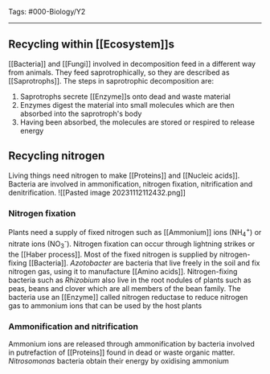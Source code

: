 Tags: #000-Biology/Y2

---
## Recycling within [[Ecosystem]]s
[[Bacteria]] and [[Fungi]] involved in decomposition feed in a different way from animals. They feed saprotrophically, so they are described as [[Saprotrophs]]. The steps in saprotrophic decomposition are:
1. Saprotrophs secrete [[Enzyme]]s onto dead and waste material
2. Enzymes digest the material into small molecules which are then absorbed into the saprotroph's body
3. Having been absorbed, the molecules are stored or respired to release energy

## Recycling nitrogen
Living things need nitrogen to make [[Proteins]] and [[Nucleic acids]]. Bacteria are involved in ammonification, nitrogen fixation, nitrification and denitrification.
![[Pasted image 20231112112432.png]]

### Nitrogen fixation
Plants need a supply of fixed nitrogen such as [[Ammonium]] ions (NH<sub>4</sub><sup>+</sup>) or nitrate ions (NO<sub>3</sub><sup>-</sup>). Nitrogen fixation can occur through lightning strikes or the [[Haber process]]. Most of the fixed nitrogen is supplied by nitrogen-fixing [[Bacteria]]. *Azotobacter* are bacteria that live freely in the soil and fix nitrogen gas, using it to manufacture [[Amino acids]]. Nitrogen-fixing bacteria such as *Rhizobium* also live in the root nodules of plants such as peas, beans and clover which are all members of the bean family. The bacteria use an [[Enzyme]] called nitrogen reductase to reduce nitrogen gas to ammonium ions that can be used by the host plants

### Ammonification and nitrification
Ammonium ions are released through ammonification by bacteria involved in putrefaction of [[Proteins]] found in dead or waste organic matter. *Nitrosomonas* bacteria obtain their energy by oxidising ammonium